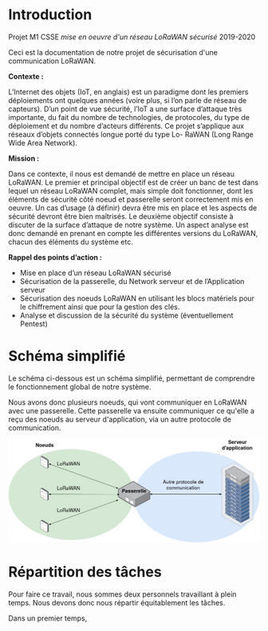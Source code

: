 Introduction
============

Projet M1 CSSE *mise en oeuvre d'un réseau LoRaWAN sécurisé* 2019-2020

Ceci est la documentation de notre projet de sécurisation d'une communication LoRaWAN.

**Contexte :**

L’Internet des objets (IoT, en anglais) est un paradigme dont les premiers déploiements ont quelques années (voire plus, si l’on parle de réseau de capteurs).
D’un point de vue sécurité, l’IoT a une surface d’attaque très importante, du fait du nombre de technologies, de protocoles, du type de déploiement et du nombre d’acteurs différents.
Ce projet s’applique aux réseaux d’objets connectés longue porté du type Lo-
RaWAN (Long Range Wide Area Network).

**Mission :**

Dans ce contexte, il nous est demandé de mettre en place un réseau LoRaWAN.
Le premier et principal objectif est de créer un banc de test dans lequel un réseau LoRaWAN complet, mais simple doit fonctionner, dont les éléments de sécurité côté noeud et passerelle seront correctement mis en oeuvre. Un cas d’usage (à définir) devra être mis en place et les aspects de sécurité devront être bien maîtrisés. Le deuxième objectif consiste à discuter de la surface d’attaque de notre système. 
Un aspect analyse est donc demandé en prenant en compte les différentes versions du LoRaWAN, chacun des éléments du système etc.

**Rappel des points d’action :**

- Mise en place d’un réseau LoRaWAN sécurisé
- Sécurisation de la passerelle, du Network serveur et de l’Application serveur
- Sécurisation des noeuds LoRaWAN en utilisant les blocs matériels pour le chiffrement ainsi que pour la gestion des clés.
- Analyse et discussion de la sécurité du système (éventuellement Pentest)


Schéma simplifié 
================

Le schéma ci-dessous est un schéma simplifié, permettant de comprendre le fonctionnement global de notre système.

Nous avons donc plusieurs noeuds, qui vont communiquer en LoRaWAN avec une passerelle. Cette passerelle va ensuite communiquer ce qu'elle a reçu des noeuds au serveur d'application, via un autre protocole de communication.

![fonctionnement_simple](../docs/schemas/Schema_LoRaWAN.png)



Répartition des tâches 
======================

Pour faire ce travail, nous sommes deux personnels travaillant à plein temps. 
Nous devons donc nous répartir équitablement les tâches.

Dans un premier temps, 